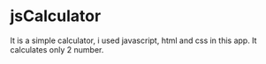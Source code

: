 # jsCalculator

It is a simple calculator, i used javascript, html and css in this app. It calculates only 2 number.
